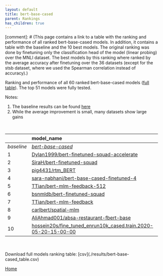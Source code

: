 ```yaml
---
layout: default
title: bert-base-cased
parent: Rankings
has_children: true
---
```

[comment]: # (This page contains a link to a table with the ranking and performance of all ranked bert-base-cased models. In addition, it contains a table with the baseline and the 10 best models. The original ranking was done by finetuning only the classification head of the model (linear probing) over the MNLI dataset.  The best models  by this ranking where ranked by the average accuracy after finetuning over the 36 datasets (except for the stsb dataset, where we used the Spearman correlation instead of accuracy).)

Ranking and performance of all 60 ranked bert-base-cased models ([full table](./results/bert-base-cased_table.csv)).  The top 51 models were fully tested.

Notes:
1. The baseline results can be found [here](bert-base-cased_pretrain_scores_table)
1. While the average improvement is small, many datasets show large gains
<br>


|            | model_name                                                                                                                                                                                                                                                                                                                                                                                                                                                                                                                                                                                                                                                                                                                                                             | avg     | mnli_lp   | 20_newsgroup   | ag_news   | amazon_reviews_multi   | anli    | boolq   | cb      | cola    | copa    | dbpedia   | esnli   | financial_phrasebank   | imdb    | isear   | mnli    | mrpc    | multirc   | poem_sentiment   | qnli    | qqp     | rotten_tomatoes   | rte     | sst2    | sst_5bins   | stsb    | trec_coarse   | trec_fine   | tweet_ev_emoji   | tweet_ev_emotion   | tweet_ev_hate   | tweet_ev_irony   | tweet_ev_offensive   | tweet_ev_sentiment   | wic     | wnli    | wsc     | yahoo_answers   |
|:-----------|:-----------------------------------------------------------------------------------------------------------------------------------------------------------------------------------------------------------------------------------------------------------------------------------------------------------------------------------------------------------------------------------------------------------------------------------------------------------------------------------------------------------------------------------------------------------------------------------------------------------------------------------------------------------------------------------------------------------------------------------------------------------------------|:--------|:----------|:---------------|:----------|:-----------------------|:--------|:--------|:--------|:--------|:--------|:----------|:--------|:-----------------------|:--------|:--------|:--------|:--------|:----------|:-----------------|:--------|:--------|:------------------|:--------|:--------|:------------|:--------|:--------------|:------------|:-----------------|:-------------------|:----------------|:-----------------|:---------------------|:---------------------|:--------|:--------|:--------|:----------------|
| *baseline* | *[bert-base-cased](bert-base-cased_pretrain_scores_table)*                                                                                                                                                                                                                                                                                                                                                                                                                                                                                                                                                                                                                                                                                                             | *72.43* | *nan*     | *81.74*        | *89.06*   | *65.71*                | *46.57* | *68.27* | *63.48* | *81.85* | *52.15* | *78.77*   | *89.64* | *68.36*                | *91.15* | *68.39* | *83.39* | *82.93* | *60.47*   | *67.69*          | *90.00* | *89.95* | *84.55*           | *62.64* | *91.49* | *51.41*     | *84.52* | *96.63*       | *72.98*     | *44.24*          | *78.84*            | *52.78*         | *65.20*          | *84.25*              | *68.23*              | *64.78* | *52.32* | *61.92* | *71.03*         |
| 1          | [Dylan1999/bert-finetuned-squad-accelerate](model_gain_chart?avg=1.64&mnli_lp=nan&20_newsgroup=-0.03&ag_news=0.07&amazon_reviews_multi=0.33&anli=0.37&boolq=2.77&cb=11.52&cola=-1.79&copa=2.85&dbpedia=0.80&esnli=-0.01&financial_phrasebank=11.64&imdb=-0.10&isear=1.43&mnli=-0.12&mrpc=3.35&multirc=-1.18&poem_sentiment=5.38&qnli=1.02&qqp=-1.04&rotten_tomatoes=0.26&rte=5.23&sst2=0.48&sst_5bins=-1.36&stsb=1.51&trec_coarse=-0.23&trec_fine=9.62&tweet_ev_emoji=-0.03&tweet_ev_emotion=0.54&tweet_ev_hate=1.57&tweet_ev_irony=3.04&tweet_ev_offensive=-0.06&tweet_ev_sentiment=-1.45&wic=-1.30&wnli=2.61&wsc=1.54&yahoo_answers=-0.09&model_name=Dylan1999%2Fbert-finetuned-squad-accelerate&base_name=bert-base-cased)                                          | 74.07   | 56.27     | 81.70          | 89.13     | 66.04                  | 46.94   | 71.04   | 75.00   | 80.06   | 55.00   | 79.57     | 89.63   | 80.00                  | 91.04   | 69.82   | 83.27   | 86.27   | 59.28     | 73.08            | 91.01   | 88.91   | 84.80             | 67.87   | 91.97   | 50.05       | 86.03   | 96.40         | 82.60       | 44.21            | 79.38              | 54.34           | 68.24            | 84.19                | 66.78                | 63.48   | 54.93   | 63.46   | 70.93           |
| 2          | [SiraH/bert-finetuned-squad](model_gain_chart?avg=1.50&mnli_lp=nan&20_newsgroup=-0.26&ag_news=0.01&amazon_reviews_multi=0.17&anli=0.37&boolq=1.86&cb=6.16&cola=-2.08&copa=7.85&dbpedia=0.23&esnli=0.10&financial_phrasebank=12.64&imdb=-0.44&isear=1.50&mnli=-0.28&mrpc=4.33&multirc=-3.35&poem_sentiment=6.35&qnli=1.03&qqp=-0.42&rotten_tomatoes=0.63&rte=5.23&sst2=0.02&sst_5bins=-0.32&stsb=1.83&trec_coarse=0.17&trec_fine=7.62&tweet_ev_emoji=0.03&tweet_ev_emotion=-1.43&tweet_ev_hate=1.36&tweet_ev_irony=2.40&tweet_ev_offensive=-0.76&tweet_ev_sentiment=-1.17&wic=-2.24&wnli=4.01&wsc=1.54&yahoo_answers=-0.83&model_name=SiraH%2Fbert-finetuned-squad&base_name=bert-base-cased)                                                                           | 73.92   | 55.23     | 81.48          | 89.07     | 65.88                  | 46.94   | 70.12   | 69.64   | 79.77   | 60.00   | 79.00     | 89.74   | 81.00                  | 90.70   | 69.88   | 83.11   | 87.25   | 57.12     | 74.04            | 91.03   | 89.52   | 85.18             | 67.87   | 91.51   | 51.09       | 86.35   | 96.80         | 80.60       | 44.27            | 77.41              | 54.14           | 67.60            | 83.49                | 67.05                | 62.54   | 56.34   | 63.46   | 70.20           |
| 3          | [pig4431/rtm_BERT](model_gain_chart?avg=1.41&mnli_lp=nan&20_newsgroup=0.38&ag_news=-0.49&amazon_reviews_multi=0.27&anli=0.84&boolq=2.28&cb=7.95&cola=0.03&copa=2.85&dbpedia=0.56&esnli=0.01&financial_phrasebank=13.84&imdb=0.45&isear=-0.66&mnli=0.33&mrpc=-0.33&multirc=0.69&poem_sentiment=11.15&qnli=0.83&qqp=-0.19&rotten_tomatoes=0.07&rte=-5.23&sst2=3.92&sst_5bins=2.39&stsb=0.72&trec_coarse=0.77&trec_fine=4.42&tweet_ev_emoji=0.07&tweet_ev_emotion=1.46&tweet_ev_hate=-1.57&tweet_ev_irony=1.26&tweet_ev_offensive=-7.51&tweet_ev_sentiment=0.25&wic=1.83&wnli=5.42&wsc=1.54&yahoo_answers=0.17&model_name=pig4431%2Frtm_BERT&base_name=bert-base-cased)                                                                                                   | 73.84   | 48.32     | 82.12          | 88.57     | 65.98                  | 47.41   | 70.55   | 71.43   | 81.88   | 55.00   | 79.33     | 89.65   | 82.20                  | 91.60   | 67.73   | 83.72   | 82.60   | 61.16     | 78.85            | 90.83   | 89.76   | 84.62             | 57.40   | 95.41   | 53.80       | 85.24   | 97.40         | 77.40       | 44.31            | 80.30              | 51.21           | 66.45            | 76.74                | 68.48                | 66.61   | 57.75   | 63.46   | 71.20           |
| 4          | [sara-nabhani/bert-base-cased-finetuned-4](model_gain_chart?avg=1.41&mnli_lp=nan&20_newsgroup=0.99&ag_news=0.17&amazon_reviews_multi=0.21&anli=0.34&boolq=1.24&cb=7.95&cola=-0.26&copa=2.85&dbpedia=0.66&esnli=0.28&financial_phrasebank=15.24&imdb=0.06&isear=-0.20&mnli=0.28&mrpc=1.88&multirc=1.23&poem_sentiment=11.15&qnli=0.67&qqp=0.20&rotten_tomatoes=0.82&rte=-0.54&sst2=-0.55&sst_5bins=0.22&stsb=-0.20&trec_coarse=-0.03&trec_fine=5.02&tweet_ev_emoji=0.11&tweet_ev_emotion=0.12&tweet_ev_hate=-1.09&tweet_ev_irony=1.13&tweet_ev_offensive=0.05&tweet_ev_sentiment=-0.20&wic=0.27&wnli=2.61&wsc=-1.35&yahoo_answers=-0.59&model_name=sara-nabhani%2Fbert-base-cased-finetuned-4&base_name=bert-base-cased)                                                | 73.84   | 45.63     | 82.73          | 89.23     | 65.92                  | 46.91   | 69.51   | 71.43   | 81.59   | 55.00   | 79.43     | 89.92   | 83.60                  | 91.21   | 68.19   | 83.67   | 84.80   | 61.70     | 78.85            | 90.66   | 90.15   | 85.37             | 62.09   | 90.94   | 51.63       | 84.32   | 96.60         | 78.00       | 44.35            | 78.96              | 51.68           | 66.33            | 84.30                | 68.03                | 65.05   | 54.93   | 60.58   | 70.43           |
| 5          | [TTian/bert-mlm-feedback-512](model_gain_chart?avg=1.28&mnli_lp=nan&20_newsgroup=1.92&ag_news=-0.43&amazon_reviews_multi=-0.07&anli=0.90&boolq=0.94&cb=7.95&cola=0.03&copa=2.85&dbpedia=0.60&esnli=0.04&financial_phrasebank=10.64&imdb=0.18&isear=2.47&mnli=0.01&mrpc=1.38&multirc=0.80&poem_sentiment=-1.35&qnli=-0.03&qqp=0.44&rotten_tomatoes=-0.59&rte=2.71&sst2=-0.21&sst_5bins=-0.64&stsb=0.64&trec_coarse=0.37&trec_fine=6.42&tweet_ev_emoji=0.43&tweet_ev_emotion=0.96&tweet_ev_hate=-0.08&tweet_ev_irony=2.28&tweet_ev_offensive=-0.53&tweet_ev_sentiment=1.13&wic=-0.52&wnli=2.61&wsc=1.54&yahoo_answers=0.17&model_name=TTian%2Fbert-mlm-feedback-512&base_name=bert-base-cased)                                                                           | 73.70   | 51.54     | 83.66          | 88.63     | 65.64                  | 47.47   | 69.20   | 71.43   | 81.88   | 55.00   | 79.37     | 89.68   | 79.00                  | 91.33   | 70.86   | 83.40   | 84.31   | 61.26     | 66.35            | 89.97   | 90.39   | 83.96             | 65.34   | 91.28   | 50.77       | 85.16   | 97.00         | 79.40       | 44.67            | 79.80              | 52.69           | 67.47            | 83.72                | 69.36                | 64.26   | 54.93   | 63.46   | 71.20           |
| 6          | [bsnmldb/bert-finetuned-squad](model_gain_chart?avg=1.22&mnli_lp=nan&20_newsgroup=-0.39&ag_news=-0.03&amazon_reviews_multi=-0.13&anli=0.43&boolq=2.83&cb=9.73&cola=-0.07&copa=2.85&dbpedia=-0.10&esnli=0.11&financial_phrasebank=4.84&imdb=-0.23&isear=0.13&mnli=-0.36&mrpc=3.59&multirc=-2.77&poem_sentiment=6.35&qnli=1.33&qqp=0.13&rotten_tomatoes=0.16&rte=4.51&sst2=1.06&sst_5bins=0.36&stsb=1.60&trec_coarse=0.17&trec_fine=6.42&tweet_ev_emoji=0.06&tweet_ev_emotion=0.26&tweet_ev_hate=2.24&tweet_ev_irony=3.17&tweet_ev_offensive=-0.99&tweet_ev_sentiment=0.38&wic=-0.20&wnli=4.01&wsc=-7.12&yahoo_answers=-0.43&model_name=bsnmldb%2Fbert-finetuned-squad&base_name=bert-base-cased)                                                                        | 73.65   | 54.73     | 81.35          | 89.03     | 65.58                  | 47.00   | 71.10   | 73.21   | 81.78   | 55.00   | 78.67     | 89.75   | 73.20                  | 90.92   | 68.51   | 83.02   | 86.52   | 57.69     | 74.04            | 91.32   | 90.08   | 84.71             | 67.15   | 92.55   | 51.76       | 86.12   | 96.80         | 79.40       | 44.30            | 79.10              | 55.02           | 68.37            | 83.26                | 68.61                | 64.58   | 56.34   | 54.81   | 70.60           |
| 7          | [TTian/bert-mlm-feedback](model_gain_chart?avg=1.12&mnli_lp=nan&20_newsgroup=1.43&ag_news=0.27&amazon_reviews_multi=0.43&anli=0.18&boolq=2.31&cb=6.16&cola=0.22&copa=1.85&dbpedia=-0.44&esnli=-0.06&financial_phrasebank=12.55&imdb=0.42&isear=2.28&mnli=0.25&mrpc=-3.27&multirc=-1.51&poem_sentiment=1.54&qnli=0.12&qqp=-1.56&rotten_tomatoes=-0.59&rte=1.26&sst2=0.02&sst_5bins=-0.05&stsb=0.03&trec_coarse=0.37&trec_fine=7.62&tweet_ev_emoji=0.59&tweet_ev_emotion=0.19&tweet_ev_hate=0.89&tweet_ev_irony=0.36&tweet_ev_offensive=-0.30&tweet_ev_sentiment=0.68&wic=0.74&wnli=4.01&wsc=1.54&yahoo_answers=-0.19&model_name=TTian%2Fbert-mlm-feedback&base_name=bert-base-cased)                                                                                    | 73.55   | 51.54     | 83.17          | 89.33     | 66.14                  | 46.75   | 70.58   | 69.64   | 82.07   | 54.00   | 78.33     | 89.58   | 80.90                  | 91.56   | 70.66   | 83.64   | 79.66   | 58.95     | 69.23            | 90.12   | 88.39   | 83.96             | 63.90   | 91.51   | 51.36       | 84.55   | 97.00         | 80.60       | 44.83            | 79.03              | 53.67           | 65.56            | 83.95                | 68.91                | 65.52   | 56.34   | 63.46   | 70.83           |
| 8          | [carlbert/spatial-mlm](model_gain_chart?avg=1.02&mnli_lp=nan&20_newsgroup=1.04&ag_news=-0.36&amazon_reviews_multi=0.23&anli=-0.69&boolq=1.98&cb=7.95&cola=-0.64&copa=1.85&dbpedia=-0.40&esnli=0.15&financial_phrasebank=13.74&imdb=0.34&isear=0.39&mnli=-0.18&mrpc=0.65&multirc=-1.25&poem_sentiment=-1.35&qnli=-0.36&qqp=0.42&rotten_tomatoes=-0.12&rte=2.35&sst2=0.25&sst_5bins=-1.54&stsb=0.75&trec_coarse=0.37&trec_fine=6.42&tweet_ev_emoji=-0.20&tweet_ev_emotion=1.10&tweet_ev_hate=0.32&tweet_ev_irony=-1.80&tweet_ev_offensive=0.63&tweet_ev_sentiment=0.49&wic=0.27&wnli=2.61&wsc=1.54&yahoo_answers=-0.33&model_name=carlbert%2Fspatial-mlm&base_name=bert-base-cased)                                                                                      | 73.44   | 48.58     | 82.78          | 88.70     | 65.94                  | 45.88   | 70.24   | 71.43   | 81.21   | 54.00   | 78.37     | 89.79   | 82.10                  | 91.48   | 68.77   | 83.21   | 83.58   | 59.22     | 66.35            | 89.64   | 90.37   | 84.43             | 64.98   | 91.74   | 49.86       | 85.27   | 97.00         | 79.40       | 44.04            | 79.94              | 53.10           | 63.39            | 84.88                | 68.72                | 65.05   | 54.93   | 63.46   | 70.70           |
| 9          | [AliAhmad001/absa-restaurant-fbert-base](model_gain_chart?avg=0.84&mnli_lp=nan&20_newsgroup=1.13&ag_news=0.37&amazon_reviews_multi=-0.19&anli=0.40&boolq=1.43&cb=6.16&cola=-0.07&copa=-0.15&dbpedia=0.06&esnli=0.14&financial_phrasebank=16.34&imdb=0.09&isear=1.43&mnli=0.10&mrpc=-0.82&multirc=-0.71&poem_sentiment=0.58&qnli=0.01&qqp=0.16&rotten_tomatoes=0.07&rte=1.62&sst2=-0.55&sst_5bins=-0.95&stsb=0.42&trec_coarse=-0.03&trec_fine=5.62&tweet_ev_emoji=-0.01&tweet_ev_emotion=2.02&tweet_ev_hate=2.10&tweet_ev_irony=3.68&tweet_ev_offensive=-0.06&tweet_ev_sentiment=0.64&wic=-1.30&wnli=-11.48&wsc=1.54&yahoo_answers=0.27&model_name=AliAhmad001%2Fabsa-restaurant-fbert-base&base_name=bert-base-cased)                                                  | 73.26   | 49.18     | 82.87          | 89.43     | 65.52                  | 46.97   | 69.69   | 69.64   | 81.78   | 52.00   | 78.83     | 89.78   | 84.70                  | 91.24   | 69.82   | 83.48   | 82.11   | 59.76     | 68.27            | 90.01   | 90.11   | 84.62             | 64.26   | 90.94   | 50.45       | 84.94   | 96.60         | 78.60       | 44.23            | 80.86              | 54.88           | 68.88            | 84.19                | 68.87                | 63.48   | 40.85   | 63.46   | 71.30           |
| 10         | [hossein20s/fine_tuned_enrun10k_cased.train.2020-05-20-15-00-00](model_gain_chart?avg=0.79&mnli_lp=nan&20_newsgroup=0.56&ag_news=0.41&amazon_reviews_multi=0.35&anli=0.06&boolq=2.07&cb=2.59&cola=0.80&copa=2.85&dbpedia=0.86&esnli=0.52&financial_phrasebank=15.04&imdb=0.01&isear=1.17&mnli=-0.04&mrpc=2.86&multirc=-0.50&poem_sentiment=3.46&qnli=-1.11&qqp=0.50&rotten_tomatoes=-0.59&rte=-1.26&sst2=0.02&sst_5bins=-0.10&stsb=0.21&trec_coarse=-0.03&trec_fine=6.22&tweet_ev_emoji=0.52&tweet_ev_emotion=1.18&tweet_ev_hate=1.30&tweet_ev_irony=-1.42&tweet_ev_offensive=-0.53&tweet_ev_sentiment=-0.51&wic=-0.20&wnli=-10.07&wsc=1.54&yahoo_answers=-0.13&model_name=hossein20s%2Ffine_tuned_enrun10k_cased.train.2020-05-20-15-00-00&base_name=bert-base-cased) | 73.22   | 52.75     | 82.30          | 89.47     | 66.06                  | 46.62   | 70.34   | 66.07   | 82.65   | 55.00   | 79.63     | 90.16   | 83.40                  | 91.15   | 69.56   | 83.35   | 85.78   | 59.96     | 71.15            | 88.89   | 90.45   | 83.96             | 61.37   | 91.51   | 51.31       | 84.73   | 96.60         | 79.20       | 44.76            | 80.01              | 54.07           | 63.78            | 83.72                | 67.72                | 64.58   | 42.25   | 63.46   | 70.90           |


<br>
<br>
Download full models ranking table: [csv](./results/bert-base-cased_table.csv)

[Home](Home)